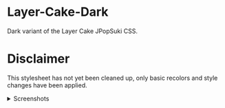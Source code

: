 # Layer-Cake-Dark
Dark variant of the Layer Cake JPopSuki CSS.

# Disclaimer
This stylesheet has not yet been cleaned up, only basic recolors and style changes have been applied.

<details>
  <summary>Screenshots</summary>
  
  <p align="center">
    <img src="https://i.imgur.com/yrwPQCK.png">
  </p> 

  <p align="center">
    <img src="https://i.imgur.com/Y12TQmx.png">
  </p>

  <p align="center">
    <img src="https://i.imgur.com/jfIgaYf.png">
  </p>
  
  <p align="center">
    <img src="https://i.imgur.com/z8f2SRb.gif">
  </p>
  
   <p align="center">
    <img src="https://i.imgur.com/EV3JVkL.png">
  </p>
  
  <p align="center">
    <img src="https://i.imgur.com/hkAkG6m.png">
  </p>

</details>
